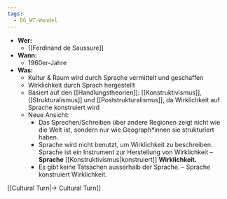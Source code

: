 ```yaml
---
tags:
  - DG_WT-Wandel
---
```


- **Wer:**
	- [[Ferdinand de Saussure]]
- **Wann:**
	- 1960er-Jahre
- **Was:**
	- Kultur & Raum wird durch Sprache vermittelt und geschaffen
	- Wirklichkeit durch Sprach hergestellt
	- Basiert auf den [[Handlungstheorien]]: [[Konstruktivismus]], [[Strukturalismus]] und [[Poststrukturalismus]], da Wirklichkeit auf Sprache konstruiert wird
	- Neue Ansicht:
		- Das Sprechen/Schreiben über andere Regionen zeigt nicht wie die Welt ist, sondern nur wie Geograph*innen sie strukturiert haben.
		- Sprache wird nicht benutzt, um Wirklichkeit zu beschreiben. Sprache ist ein Instrument zur Herstellung von Wirklichkeit – **Sprache** [[Konstruktivismus|konstruiert]] **Wirklichkeit.**
		- Es gibt keine Tatsachen ausserhalb der Sprache. – Sprache konstruiert Wirklichkeit.

[[Cultural Turn|→ Cultural Turn]]